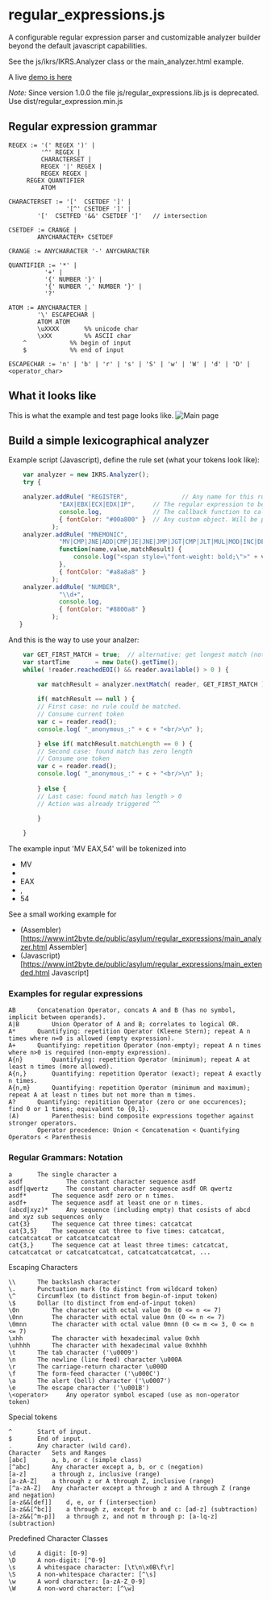 regular_expressions.js
======================

A configurable regular expression parser and customizable analyzer builder beyond 
the default javascript capabilities.

See the js/ikrs/IKRS.Analyzer class or the main_analyzer.html example.

A live [demo is here](http://int2byte.de/public/asylum/regular_expressions/main_analyzer.html)


*Note:* Since version 1.0.0 the file js/regular_expressions.lib.js is deprecated.
Use dist/regular_expression.min.js


## Regular expression grammar
```
REGEX := '(' REGEX ')' |
      	 '^' REGEX |
         CHARACTERSET |
         REGEX '|' REGEX |
         REGEX REGEX |
	 REGEX QUANTIFIER
         ATOM

CHARACTERSET := '['  CSETDEF ']' |
      	     	'[^' CSETDEF ']' |
		'['  CSETFED '&&' CSETDEF ']'   // intersection

CSETDEF := CRANGE |
	    ANYCHARACTER+ CSETDEF

CRANGE := ANYCHARACTER '-' ANYCHARACTER

QUANTIFIER := '*' | 
	      '+' |
	      '{' NUMBER '}' |
	      '{' NUMBER ',' NUMBER '}' |
	      '?'

ATOM := ANYCHARACTER |
        '\' ESCAPECHAR |
        ATOM ATOM
        \uXXXX       %% unicode char
        \xXX         %% ASCII char
	^            %% begin of input
	$            %% end of input

ESCAPECHAR := 'n' | 'b' | 'r' | 's' | 'S' | 'w' | 'W' | 'd' | 'D' | <operator_char>
```

## What it looks like

This is what the example and test page looks like.
![Main page](Screenshot_2018-03-26_overview.png "Main page")



## Build a simple lexicographical analyzer
Example script (Javascript), define the rule set (what your tokens look like):
```javascript
    var analyzer = new IKRS.Analyzer();
    try {

	analyzer.addRule( "REGISTER",               // Any name for this rule. Duplicates allowed.
			  "EAX|EBX|ECX|EDX|IP",     // The regular expression to be matched.
			  console.log,              // The callback function to call on input match.
			  { fontColor: "#00a800" }  // Any custom object. Will be passed as 'callbackParams' to the callback function
			);
	analyzer.addRule( "MNEMONIC", 
			  "MV|CMP|JNE|ADD|CMP|JE|JNE|JMP|JGT|CMP|JLT|MUL|MOD|INC|DEC|SUB|RETR|RETURN|PUSH|CALL|POP|MALLOC|MDEALLOC", 
			  function(name,value,matchResult) { 
			      console.log("<span style=\"font-weight: bold;\">" + value + "</span>"); 
			  },
			  { fontColor: "#a8a8a8" }
			);
	analyzer.addRule( "NUMBER", 
			  "\\d+",
			  console.log,
			  { fontColor: "#8800a8" }
			);
   }
```

And this is the way to use your analzer:

```javascript
	var GET_FIRST_MATCH = true;  // alternative: get longest match (not wha we want here)
	var startTime       = new Date().getTime();
	while( !reader.reachedEOI() && reader.available() > 0 ) {

	    var matchResult = analyzer.nextMatch( reader, GET_FIRST_MATCH );
	    	    
	    if( matchResult == null ) {
		// First case: no rule could be matched.
		// Consume current token
		var c = reader.read();
		console.log( "_anonymous_:" + c + "<br/>\n" );

	    } else if( matchResult.matchLength == 0 ) {
		// Second case: found match has zero length
		// Consume one token
		var c = reader.read();
		console.log( "_anonymous_:" + c + "<br/>\n" );
		
	    } else {
		// Last case: found match has length > 0
		// Action was already triggered ^^
		
	    }

	}	
```


The example input 'MV EAX,54' will be tokenized into
 * MV
 * <space>
 * EAX
 * ,
 * 54

See a small working example for
 * (Assembler)[https://www.int2byte.de/public/asylum/regular_expressions/main_analyzer.html Assembler]
 * (Javascript)[https://www.int2byte.de/public/asylum/regular_expressions/main_extended.html Javascript]




### Examples for regular expressions

```
AB		Concatenation Operator, concats A and B (has no symbol, implicit between operands).
A|B 		Union Operator of A and B; correlates to logical OR.
A* 		Quantifying: repetition Operator (Kleene Stern); repeat A n times where n=0 is allowed (empty expression).
A+ 		Quantifying: repetition Operator (non-empty); repeat A n times where n>0 is required (non-empty expression).
A{n} 		Quantifying: repetition Operator (minimum); repeat A at least n times (more allowed).
A{n,} 		Quantifying: repetition Operator (exact); repeat A exactly n times.
A{n,m} 		Quantifying: repetition Operator (minimum and maximum); repeat A at least n times but not more than m times.
A?		Quantifying: repitition Operator (zero or one occurences); find 0 or 1 times; equivalent to {0,1}.
(A) 		Parenthesis: bind composite expressions together against stronger operators.
		Operator precedence: Union < Concatenation < Quantifying Operators < Parenthesis
```

### Regular Grammars: Notation
```
a 		The single character a
asdf 	    	The constant character sequence asdf
asdf|qwertz 	The constant character sequence asdf OR qwertz
asdf* 		The sequence asdf zero or n times.
asdf+ 		The sequence asdf at least one or n times.
(abcd|xyz)* 	Any sequence (including empty) that cosists of abcd and xyz sub sequences only
cat{3} 		The sequence cat three times: catcatcat
cat{3,5} 	The sequence cat three to five times: catcatcat, catcatcatcat or catcatcatcatcat
cat{3,} 	The sequence cat at least three times: catcatcat, catcatcatcat or catcatcatcatcat, catcatcatcatcatcat, ...
```

Escaping Characters
```
\\		The backslash character
\. 		Punctuation mark (to distinct from wildcard token)
\^ 		Circumflex (to distinct from begin-of-input token)
\$ 		Dollar (to distinct from end-of-input token)
\0n 		The character with octal value 0n (0 <= n <= 7)
\0nn 		The character with octal value 0nn (0 <= n <= 7)
\0mnn 		The character with octal value 0mnn (0 <= m <= 3, 0 <= n <= 7)
\xhh 		The character with hexadecimal value 0xhh
\uhhhh 		The character with hexadecimal value 0xhhhh
\t 		The tab character ('\u0009')
\n 		The newline (line feed) character \u000A
\r 		The carriage-return character \u000D
\f 		The form-feed character ('\u000C')
\a 		The alert (bell) character ('\u0007')
\e 		The escape character ('\u001B')
\<operator> 	Any operator symbol escaped (use as non-operator token)
```

Special tokens
```
^		Start of input.
$ 		End of input.
. 		Any character (wild card).
Character 	Sets and Ranges
[abc] 		a, b, or c (simple class)
[^abc] 		Any character except a, b, or c (negation)
[a-z] 		a through z, inclusive (range)
[a-zA-Z] 	a through z or A through Z, inclusive (range)
[^a-zA-Z] 	Any character except a through z and A through Z (range and negation)
[a-z&&[def]] 	d, e, or f (intersection)
[a-z&&[^bc]] 	a through z, except for b and c: [ad-z] (subtraction)
[a-z&&[^m-p]] 	a through z, and not m through p: [a-lq-z](subtraction)
```

Predefined Character Classes
```
\d 	   	A digit: [0-9]
\D 		A non-digit: [^0-9]
\s 		A whitespace character: [\t\n\x0B\f\r]
\S 		A non-whitespace character: [^\s]
\w 		A word character: [a-zA-Z_0-9]
\W 		A non-word character: [^\w]
```




	




